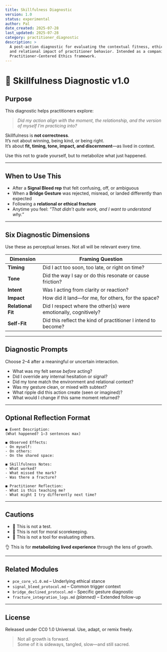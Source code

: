 ```yaml
---
title: Skillfulness Diagnostic
version: 1.0
status: experimental
author: Pal
date_created: 2025-07-28
last_updated: 2025-07-28
category: practitioner_diagnostic
description: >
  A post-action diagnostic for evaluating the contextual fitness, ethical resonance,
  and relational impact of practitioner behavior. Intended as a companion to the
  Practitioner-Centered Ethics framework.
---
```

# 🧽 Skillfulness Diagnostic v1.0

## Purpose

This diagnostic helps practitioners explore:

> _Did my action align with the moment, the relationship, and the version of myself I’m practicing into?_

Skillfulness is **not correctness**.  
It’s not about winning, being kind, or being right.  
It’s about **fit, timing, tone, impact, and discernment**—as lived in context.

Use this not to grade yourself, but to metabolize what just happened.

---

## When to Use This

- After a **Signal Bleed rep** that felt confusing, off, or ambiguous
- When a **Bridge Gesture** was rejected, misread, or landed differently than expected
- Following a **relational or ethical fracture**
- Anytime you feel: _“That didn’t quite work, and I want to understand why.”_

---

## Six Diagnostic Dimensions

Use these as perceptual lenses. Not all will be relevant every time.

|Dimension|Framing Question|
|---|---|
|**Timing**|Did I act too soon, too late, or right on time?|
|**Tone**|Did the way I say or do this resonate or cause friction?|
|**Intent**|Was I acting from clarity or reaction?|
|**Impact**|How did it land—for me, for others, for the space?|
|**Relational Fit**|Did I respect where the other(s) were emotionally, cognitively?|
|**Self-Fit**|Did this reflect the kind of practitioner I intend to become?|

---

## Diagnostic Prompts

Choose 2–4 after a meaningful or uncertain interaction.

- What was my felt sense _before_ acting?
- Did I override any internal hesitation or signal?
- Did my tone match the environment and relational context?
- Was my gesture clean, or mixed with subtext?
- What ripple did this action create (seen or imagined)?
- What would I change if this same moment returned?

---

## Optional Reflection Format

```
◼ Event Description:
(What happened? 1–3 sentences max)

◼ Observed Effects:
- On myself:
- On others:
- On the shared space:

◼ Skillfulness Notes:
- What worked?
- What missed the mark?
- Was there a fracture?

◼ Practitioner Reflection:
- What is this teaching me?
- What might I try differently next time?
```

---

## Cautions

- 🚫 This is not a test.
- 🚫 This is not for moral scorekeeping.
- 🚫 This is not a tool for evaluating others.

👌 This is for **metabolizing lived experience** through the lens of growth.

---

## Related Modules

- `pce_core_v1.0.md` – Underlying ethical stance
- `signal_bleed_protocol.md` – Common trigger context
- `bridge_declined_protocol.md` – Specific gesture diagnostic
- `fracture_integration_logs.md` _(planned)_ – Extended follow-up

---

## License

Released under CC0 1.0 Universal. Use, adapt, or remix freely.

> Not all growth is forward.  
> Some of it is sideways, tangled, slow—and still sacred.
